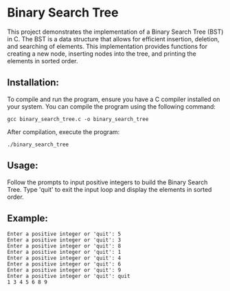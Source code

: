 # Binary Search Tree

This project demonstrates the implementation of a Binary Search Tree (BST) in C. The BST is a data structure that allows for efficient insertion, deletion, and searching of elements. This implementation provides functions for creating a new node, inserting nodes into the tree, and printing the elements in sorted order.

## Installation:

To compile and run the program, ensure you have a C compiler installed on your system. You can compile the program using the following command:

```
gcc binary_search_tree.c -o binary_search_tree
```

After compilation, execute the program:

```
./binary_search_tree
```

## Usage:

Follow the prompts to input positive integers to build the Binary Search Tree. Type 'quit' to exit the input loop and display the elements in sorted order.

## Example:

```
Enter a positive integer or 'quit': 5
Enter a positive integer or 'quit': 3
Enter a positive integer or 'quit': 8
Enter a positive integer or 'quit': 1
Enter a positive integer or 'quit': 4
Enter a positive integer or 'quit': 6
Enter a positive integer or 'quit': 9
Enter a positive integer or 'quit': quit
1 3 4 5 6 8 9
```
